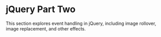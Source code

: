 # jQuery Part Two

This section explores event handling in jQuery, including image rollover, image replacement, and other effects.
